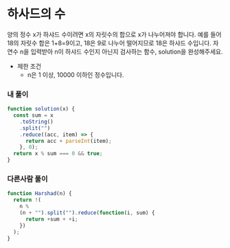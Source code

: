 # 하사드의 수

양의 정수 x가 하샤드 수이려면 x의 자릿수의 합으로 x가 나누어져야 합니다. 예를 들어 18의 자릿수 합은 1+8=9이고, 18은 9로 나누어 떨어지므로 18은 하샤드 수입니다. 자연수 n을 입력받아 n이 하샤드 수인지 아닌지 검사하는 함수, solution을 완성해주세요.

- 제한 조건
  - n은 1 이상, 10000 이하인 정수입니다.

### 내 풀이

```js
function solution(x) {
  const sum = x
    .toString()
    .split("")
    .reduce((acc, item) => {
      return acc + parseInt(item);
    }, 0);
  return x % sum === 0 && true;
}
```

### 다른사람 풀이

```js
function Harshad(n) {
  return !(
    n %
    (n + "").split("").reduce(function(i, sum) {
      return +sum + +i;
    })
  );
}
```
